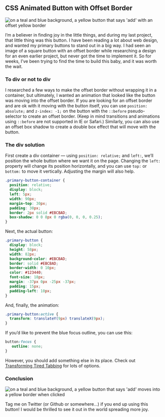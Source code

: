 
## CSS Animated Button with Offset Border

![on a teal and blue background, a yellow button that says 'add' with an offset yellow border](https://images.abbeyperini.com/animated/cover.webp)

I’m a believer in finding joy in the little things, and during my last project, that little thing was this button. I have been reading a lot about web design, and wanted my primary buttons to stand out in a big way. I had seen an image of a square button with an offset border while researching a design for an even earlier project, but never got the time to implement it. So for weeks, I’ve been trying to find the time to build this baby, and it was worth the wait.

### To div or not to div

I researched a few ways to make the offset border without wrapping it in a container, but ultimately, I wanted an animation that looked like the button was moving into the offset border. If you are looking for an offset border and are ok with it moving with the button itself, you can use `position: absolute;` and `z-index: -1;` on the button with the `::before` pseudo-selector to create an offset border. (Keep in mind transitions and animations using `::before` are not supported in IE or Safari.) Similarly, you can also use an offset box shadow to create a double box effect that will move with the button.

### The div solution

First create a div container — using `position: relative;` and `left:`, we’ll position the whole button where we want it on the page. Changing the `left:` property will change its position horizontally, and you can use `top:` or `bottom:` to move it vertically. Adjusting the margin will also help.

```CSS
.primary-button-container {
  position: relative;
  display: block;
  left: 5px;
  width: 90px;
  margin-top: 30px;
  padding: 30px;
  border: 2px solid #EBCBAD;
  box-shadow: 0 0 8px 0 rgba(0, 0, 0, 0.25);
}
```

Next, the actual button:

```CSS
.primary-button {
  display: block;
  height: 58px;
  width: 82px;
  background-color: #EBCBAD;
  border: solid #EBCBAD;
  border-width: 0 10px;
  color: #123440;
  font-size: 18px;
  margin: -37px 0px -25px -37px;
  padding: 15px;
  padding-left: 10px;
}
```

And, finally, the animation:

```CSS
.primary-button:active {
  transform: translateY(9px) translateX(9px);
}
```

If you’d like to prevent the blue focus outline, you can use this:

```CSS
button:focus {    
   outline: none;    
}
```

However, you should add something else in its place. Check out [Transforming Tired Tabbing](/blog.html?blog=tabbing-3) for lots of options.

### Conclusion

![on a teal and blue background, a yellow button that says 'add' moves into a yellow border when clicked](https://images.abbeyperini.com/animated/click.gif)

Tag me on Twitter (or Github or somewhere…) if you end up using this button! I would be thrilled to see it out in the world spreading more joy.
